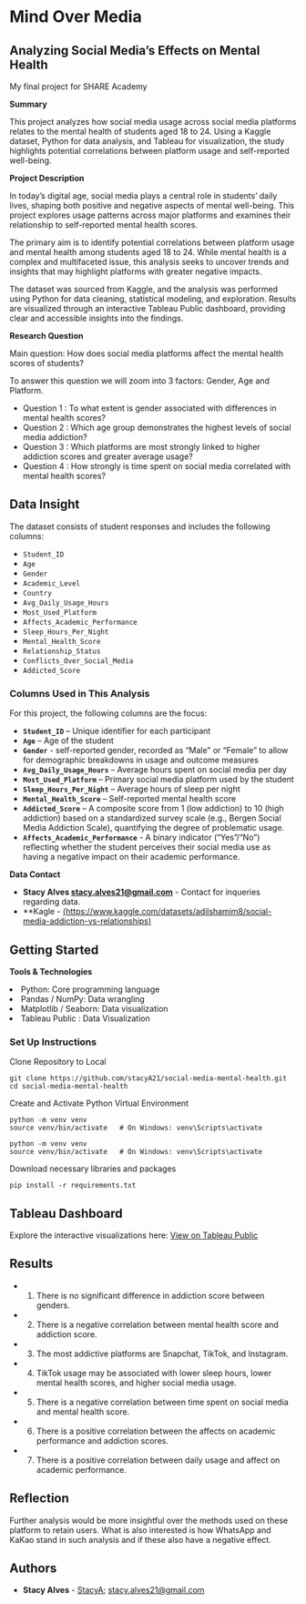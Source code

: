 # Mind Over Media 
## Analyzing Social Media’s Effects on Mental Health

My final project for SHARE Academy  

__Summary__

This project analyzes how social media usage across social media platforms relates to the mental health of students aged 18 to 24. Using a Kaggle dataset, Python for data analysis, and Tableau for visualization, the study highlights potential correlations between platform usage and self-reported well-being.

__Project Description__

In today’s digital age, social media plays a central role in students’ daily lives, shaping both positive and negative aspects of mental well-being. This project explores usage patterns across major platforms and examines their relationship to self-reported mental health scores.

The primary aim is to identify potential correlations between platform usage and mental health among students aged 18 to 24. 
While mental health is a complex and multifaceted issue, this analysis seeks to uncover trends and insights that may highlight platforms with greater negative impacts.

The dataset was sourced from Kaggle, and the analysis was performed using Python for data cleaning, statistical modeling, and exploration. Results are visualized through an interactive Tableau Public dashboard, providing clear and accessible insights into the findings.

__Research Question__

Main question:
How does social media platforms affect the mental health scores of students?

To answer this question we will zoom into 3 factors: Gender, Age and Platform. 
- Question 1 : To what extent is gender associated with differences in mental health scores?
- Question 2 : Which age group demonstrates the highest levels of social media addiction?
- Question 3 : Which platforms are most strongly linked to higher addiction scores and greater average usage?
- Question 4 : How strongly is time spent on social media correlated with mental health scores?

## Data Insight

The dataset consists of student responses and includes the following columns:

- `Student_ID`  
- `Age`  
- `Gender`  
- `Academic_Level`  
- `Country`  
- `Avg_Daily_Usage_Hours`  
- `Most_Used_Platform`  
- `Affects_Academic_Performance`  
- `Sleep_Hours_Per_Night`  
- `Mental_Health_Score`  
- `Relationship_Status`  
- `Conflicts_Over_Social_Media`  
- `Addicted_Score`  

### Columns Used in This Analysis

For this project, the following columns are the focus:

- **`Student_ID`** – Unique identifier for each participant  
- **`Age`** – Age of the student
- **`Gender`** - self-reported gender, recorded as “Male” or “Female” to allow for demographic breakdowns in usage and outcome measures
- **`Avg_Daily_Usage_Hours`** – Average hours spent on social media per day  
- **`Most_Used_Platform`** – Primary social media platform used by the student  
- **`Sleep_Hours_Per_Night`** – Average hours of sleep per night  
- **`Mental_Health_Score`** – Self-reported mental health score  
- **`Addicted_Score`** – A composite score from 1 (low addiction) to 10 (high addiction) based on a standardized survey scale (e.g., Bergen Social Media Addiction Scale), quantifying the degree of problematic usage.
- **`Affects_Academic_Performance`** - A binary indicator (“Yes”/“No”) reflecting whether the student perceives their social media use as having a negative impact on their academic performance.


__Data Contact__


* **Stacy Alves <stacy.alves21@gmail.com>** - Contact for inqueries regarding data.
* **Kagle -  [(https://www.kaggle.com/datasets/adilshamim8/social-media-addiction-vs-relationships)](url)


## Getting Started

__Tools & Technologies__

<li> Python: Core programming language

<li> Pandas / NumPy: Data wrangling

<li> Matplotlib / Seaborn: Data visualization

<li> Tableau Public : Data Visualization </li>


### Set Up Instructions

Clone Repository to Local 

```
git clone https://github.com/stacyA21/social-media-mental-health.git
cd social-media-mental-health
```

Create and Activate Python Virtual Environment 

```
python -m venv venv
source venv/bin/activate   # On Windows: venv\Scripts\activate

python -m venv venv
source venv/bin/activate   # On Windows: venv\Scripts\activate
```

Download necessary libraries and packages

```
pip install -r requirements.txt
```
## Tableau Dashboard  
Explore the interactive visualizations here: [View on Tableau Public](https://public.tableau.com/views/socialmediaaddiction_17573283795910/Dashboard1?:language=en-GB&:sid=&:redirect=auth&:display_count=n&:origin=viz_share_link)

## Results

- 1. There is no significant difference in addiction score between genders. 
- 2. There is a negative correlation between mental health score and addiction score. 
- 3. The most addictive platforms are Snapchat, TikTok, and Instagram. 
- 4. TikTok usage may be associated with lower sleep hours, lower mental health scores, and higher social media usage.
- 5. There is a negative correlation between time spent on social media and mental health score.
- 6. There is a positive correlation between the affects on academic performance and addiction scores.
- 7. There is a positive correlation between daily usage and affect on academic performance.


## Reflection

Further analysis would be more insightful over the methods used on these platform to retain users. What is also interested is how WhatsApp and KaKao stand in such analysis and if these also have a negative effect. 

## Authors

* **Stacy Alves** - [StacyA](https://github.com/stacyA21); stacy.alves21@gmail.com


